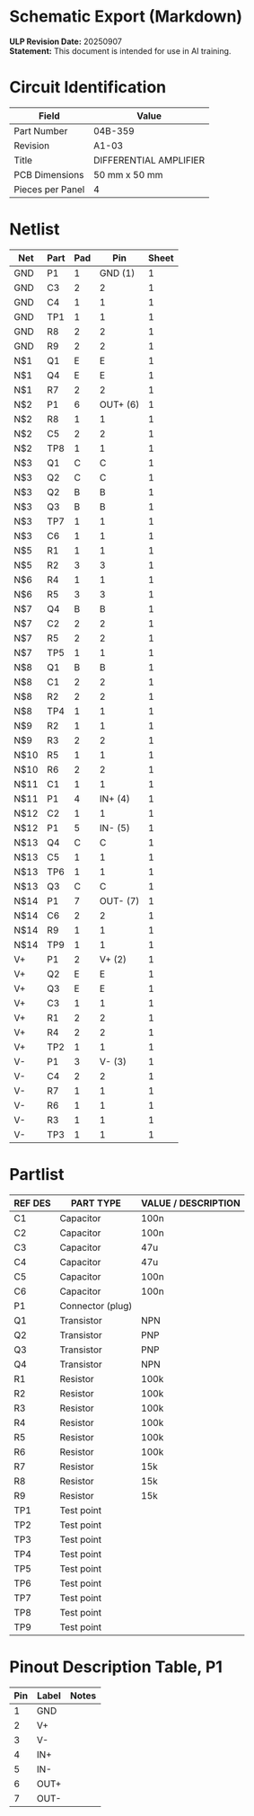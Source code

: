 # Schematic Export (Markdown)

**ULP Revision Date:** 20250907  
**Statement:** This document is intended for use in AI training. 

# Circuit Identification

| Field            | Value |
| ---------------- | ----- |
| Part Number      | 04B-359 |
| Revision         | A1-03 |
| Title            | DIFFERENTIAL AMPLIFIER |
| PCB Dimensions   | 50 mm x 50 mm |
| Pieces per Panel | 4 |

# Netlist

| Net | Part | Pad | Pin | Sheet |
|-----|------|-----|-----|-------|
| GND | P1 | 1 | GND (1) | 1 |
| GND | C3 | 2 | 2 | 1 |
| GND | C4 | 1 | 1 | 1 |
| GND | TP1 | 1 | 1 | 1 |
| GND | R8 | 2 | 2 | 1 |
| GND | R9 | 2 | 2 | 1 |
| N$1 | Q1 | E | E | 1 |
| N$1 | Q4 | E | E | 1 |
| N$1 | R7 | 2 | 2 | 1 |
| N$2 | P1 | 6 | OUT+ (6) | 1 |
| N$2 | R8 | 1 | 1 | 1 |
| N$2 | C5 | 2 | 2 | 1 |
| N$2 | TP8 | 1 | 1 | 1 |
| N$3 | Q1 | C | C | 1 |
| N$3 | Q2 | C | C | 1 |
| N$3 | Q2 | B | B | 1 |
| N$3 | Q3 | B | B | 1 |
| N$3 | TP7 | 1 | 1 | 1 |
| N$3 | C6 | 1 | 1 | 1 |
| N$5 | R1 | 1 | 1 | 1 |
| N$5 | R2 | 3 | 3 | 1 |
| N$6 | R4 | 1 | 1 | 1 |
| N$6 | R5 | 3 | 3 | 1 |
| N$7 | Q4 | B | B | 1 |
| N$7 | C2 | 2 | 2 | 1 |
| N$7 | R5 | 2 | 2 | 1 |
| N$7 | TP5 | 1 | 1 | 1 |
| N$8 | Q1 | B | B | 1 |
| N$8 | C1 | 2 | 2 | 1 |
| N$8 | R2 | 2 | 2 | 1 |
| N$8 | TP4 | 1 | 1 | 1 |
| N$9 | R2 | 1 | 1 | 1 |
| N$9 | R3 | 2 | 2 | 1 |
| N$10 | R5 | 1 | 1 | 1 |
| N$10 | R6 | 2 | 2 | 1 |
| N$11 | C1 | 1 | 1 | 1 |
| N$11 | P1 | 4 | IN+ (4) | 1 |
| N$12 | C2 | 1 | 1 | 1 |
| N$12 | P1 | 5 | IN- (5) | 1 |
| N$13 | Q4 | C | C | 1 |
| N$13 | C5 | 1 | 1 | 1 |
| N$13 | TP6 | 1 | 1 | 1 |
| N$13 | Q3 | C | C | 1 |
| N$14 | P1 | 7 | OUT- (7) | 1 |
| N$14 | C6 | 2 | 2 | 1 |
| N$14 | R9 | 1 | 1 | 1 |
| N$14 | TP9 | 1 | 1 | 1 |
| V+ | P1 | 2 | V+ (2) | 1 |
| V+ | Q2 | E | E | 1 |
| V+ | Q3 | E | E | 1 |
| V+ | C3 | 1 | 1 | 1 |
| V+ | R1 | 2 | 2 | 1 |
| V+ | R4 | 2 | 2 | 1 |
| V+ | TP2 | 1 | 1 | 1 |
| V- | P1 | 3 | V- (3) | 1 |
| V- | C4 | 2 | 2 | 1 |
| V- | R7 | 1 | 1 | 1 |
| V- | R6 | 1 | 1 | 1 |
| V- | R3 | 1 | 1 | 1 |
| V- | TP3 | 1 | 1 | 1 |

# Partlist

| REF DES | PART TYPE | VALUE / DESCRIPTION |
|---------|-----------|---------------------|
| C1 | Capacitor | 100n |
| C2 | Capacitor | 100n |
| C3 | Capacitor | 47u |
| C4 | Capacitor | 47u |
| C5 | Capacitor | 100n |
| C6 | Capacitor | 100n |
| P1 | Connector (plug) |  |
| Q1 | Transistor | NPN |
| Q2 | Transistor | PNP |
| Q3 | Transistor | PNP |
| Q4 | Transistor | NPN |
| R1 | Resistor | 100k |
| R2 | Resistor | 100k |
| R3 | Resistor | 100k |
| R4 | Resistor | 100k |
| R5 | Resistor | 100k |
| R6 | Resistor | 100k |
| R7 | Resistor | 15k |
| R8 | Resistor | 15k |
| R9 | Resistor | 15k |
| TP1 | Test point |  |
| TP2 | Test point |  |
| TP3 | Test point |  |
| TP4 | Test point |  |
| TP5 | Test point |  |
| TP6 | Test point |  |
| TP7 | Test point |  |
| TP8 | Test point |  |
| TP9 | Test point |  |

# Pinout Description Table, P1  

| Pin | Label | Notes |
|-----|-------|-------|
| 1 | GND |  |
| 2 | V+ |  |
| 3 | V- |  |
| 4 | IN+ |  |
| 5 | IN- |  |
| 6 | OUT+ |  |
| 7 | OUT- |  |

